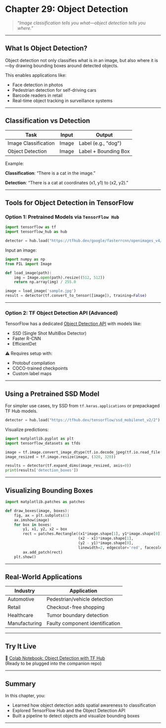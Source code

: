# Chapter 29: Object Detection

> “*Image classification tells you what—object detection tells you where.*”

---

## What Is Object Detection?  

Object detection not only classifies what is in an image, but also where it is—by drawing bounding boxes around detected objects.

This enables applications like:

- Face detection in photos  
- Pedestrian detection for self-driving cars  
- Barcode readers in retail  
- Real-time object tracking in surveillance systems

---

## Classification vs Detection

|Task	                |Input	    |Output                 |
|-----------------------|-----------|-----------------------|
|Image Classification	|Image	    |Label (e.g., "dog")    |
|Object Detection	    |Image	    |Label + Bounding Box   |

Example:

**Classification**: “There is a cat in the image.”

**Detection**: “There is a cat at coordinates (x1, y1) to (x2, y2).”

---

## Tools for Object Detection in TensorFlow

### Option 1: Pretrained Models via `TensorFlow Hub`
```python
import tensorflow as tf
import tensorflow_hub as hub

detector = hub.load("https://tfhub.dev/google/fasterrcnn/openimages_v4/inception_resnet_v2/1")
```

Input an image:

```python
import numpy as np
from PIL import Image

def load_image(path):
    img = Image.open(path).resize((512, 512))
    return np.array(img) / 255.0

image = load_image('sample.jpg')
result = detector(tf.convert_to_tensor([image]), training=False)
```

---

### Option 2: TF Object Detection API (Advanced)

TensorFlow has a dedicated [Object Detection API](https://github.com/tensorflow/models/tree/master/research/object_detection) with models like:

- SSD (Single Shot MultiBox Detector)  
- Faster R-CNN  
- EfficientDet

⚠️ Requires setup with:

- Protobuf compilation  
- COCO-trained checkpoints  
- Custom label maps

---

## Using a Pretrained SSD Model 

For simpler use cases, try SSD from `tf.keras.applications` or prepackaged TF Hub models.
```python
detector = hub.load("https://tfhub.dev/tensorflow/ssd_mobilenet_v2/2")
```

Visualize predictions:
```python
import matplotlib.pyplot as plt
import tensorflow_datasets as tfds

image = tf.image.convert_image_dtype(tf.io.decode_jpeg(tf.io.read_file('cat.jpg')), tf.float32)
image_resized = tf.image.resize(image, (320, 320))

results = detector(tf.expand_dims(image_resized, axis=0))
print(results['detection_boxes'])
```

---

## Visualizing Bounding Boxes

```python
import matplotlib.patches as patches

def draw_boxes(image, boxes):
    fig, ax = plt.subplots(1)
    ax.imshow(image)
    for box in boxes:
        y1, x1, y2, x2 = box
        rect = patches.Rectangle((x1*image.shape[1], y1*image.shape[0]), 
                                 (x2 - x1)*image.shape[1], 
                                 (y2 - y1)*image.shape[0], 
                                 linewidth=2, edgecolor='red', facecolor='none')
        ax.add_patch(rect)
    plt.show()
```

---

## Real-World Applications

|Industry	        |Application                        |
|-------------------|-----------------------------------|
|Automotive         |Pedestrian/vehicle detection       |
|Retail	            |Checkout-free shopping             |
|Healthcare	        |Tumor boundary detection           |
|Manufacturing	    |Faulty component identification    |

---

##  Try It Live
🔗 [Colab Notebook: Object Detection with TF Hub](https://colab.research.google.com/)  
(Ready to be plugged into the companion repo)

---

## Summary

In this chapter, you:

- Learned how object detection adds spatial awareness to classification  
- Explored TensorFlow Hub and the Object Detection API  
- Built a pipeline to detect objects and visualize bounding boxes

---
